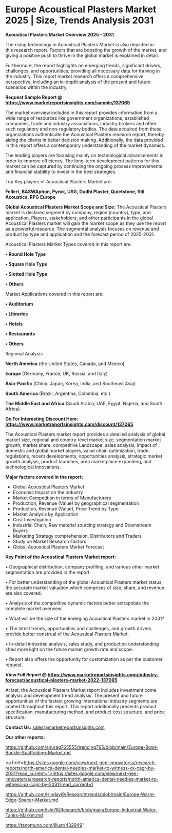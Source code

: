  # Europe Acoustical Plasters Market 2025 | Size, Trends Analysis 2031

<Strong> Acoustical Plasters Market Overview 2025 - 2031</strong>

The rising technology in Acoustical Plasters Market is also depicted in this research report. Factors that are boosting the growth of the market, and giving a positive push to thrive in the global market is explained in detail.

Furthermore, the report highlights on emerging trends, significant drivers, challenges, and opportunities, providing all necessary data for thriving in the industry. This report market research offers a comprehensive perspective, including an in-depth analysis of the present and future scenarios within the industry.

<strong>Request Sample Report @ <a href=https://www.marketreportsinsights.com/sample/137065>https://www.marketreportsinsights.com/sample/137065</a></strong>

The market overview included in this report provides information from a wide range of resources like government organizations, established companies, trade and industry associations, industry brokers and other such regulatory and non-regulatory bodies. The data acquired from these organizations authenticate the Acoustical Plasters research report, thereby aiding the clients in better decision making. Additionally, the data provided in this report offers a contemporary understanding of the market dynamics.

The leading players are focusing mainly on technological advancements in order to improve efficiency. The long-term development patterns for this market can be captured by continuing the ongoing process improvements and financial stability to invest in the best strategies.

Top Key players of Acoustical Plasters Market are:

<strong>Fellert, BASWAphon, Pyrok, USG, Dudhi Plaster, Quietstone, Stil Acoustics, RPG Europe</strong>

<strong><b>Global Acoustical Plasters Market Scope and Size:</b></strong>
The Acoustical Plasters market is declared segment by company, region (country), type, and application. Players, stakeholders, and other participants in the global Acoustical Plasters market will gain the market scope as they use the report as a powerful resource. The segmental analysis focuses on revenue and product by type and application and the forecast period of 2025-2031.

Acoustical Plasters Market Types covered in this report are:

<strong>• Round Hole Type

• Square Hole Type

• Slotted Hole Type

• Others</strong>

Market Applications covered in this report are:

<strong>• Auditorium

• Libraries

• Hotels

• Restaurants

• Others</strong> 

Regional Analysis

<strong>North America</strong> (the United States, Canada, and Mexico)

<strong>Europe</strong> (Germany, France, UK, Russia, and Italy)

<strong>Asia-Pacific</strong> (China, Japan, Korea, India, and Southeast Asia)

<strong>South America</strong> (Brazil, Argentina, Colombia, etc.)

<strong>The Middle East and Africa</strong> (Saudi Arabia, UAE, Egypt, Nigeria, and South Africa)

<strong>Go For Interesting Discount Here: <a href=https://www.marketreportsinsights.com/discount/137065>https://www.marketreportsinsights.com/discount/137065</a></strong>

The Acoustical Plasters market report provides a detailed analysis of global market size, regional and country-level market size, segmentation market growth, market share, competitive Landscape, sales analysis, impact of domestic and global market players, value chain optimization, trade regulations, recent developments, opportunities analysis, strategic market growth analysis, product launches, area marketplace expanding, and technological innovations.

<strong><b>Major factors covered in the report:</b></strong>
<ul>
  <li>Global Acoustical Plasters Market </li>
  <li>Economic Impact on the Industry</li>
  <li>Market Competition in terms of Manufacturers</li>
  <li>Production, Revenue (Value) by geographical segmentation</li>
  <li>Production, Revenue (Value), Price Trend by Type</li>
  <li>Market Analysis by Application</li>
  <li>Cost Investigation</li>
  <li>Industrial Chain, Raw material sourcing strategy and Downstream Buyers</li>
  <li>Marketing Strategy comprehension, Distributors and Traders</li>
  <li>Study on Market Research Factors</li>
  <li>Global Acoustical Plasters Market Forecast</li>
</ul>

<strong><b>Key Point of the Acoustical Plasters Market report:</b></strong>

• Geographical distribution, company profiling, and various other market segmentation are provided in the report.

• For better understanding of the global Acoustical Plasters market status, the accurate market valuation which comprises of size, share, and revenue are also covered.

• Analysis of the competitive dynamic factors better extrapolate the complete market overview

• What will be the size of the emerging Acoustical Plasters market in 2031?

• The latest trends, opportunities and challenges, and growth drivers provide better construal of the Acoustical Plasters Market.

• In-detail industrial analysis, sales study, and production understanding shed more light on the future market growth rate and scope.

• Report also offers the opportunity for customization as per the customer request.

<strong><b>View Full Report @ <a href=https://www.marketreportsinsights.com/industry-forecast/acoustical-plasters-market-2022-137065>https://www.marketreportsinsights.com/industry-forecast/acoustical-plasters-market-2022-137065</a></b></strong>


At last, the Acoustical Plasters Market report includes investment come analysis and development trend analysis. The present and future opportunities of the fastest growing international industry segments are coated throughout this report. This report additionally presents product specification, manufacturing method, and product cost structure, and price structure.

<strong>Contact Us:</strong>
sales@marketreportsinsights.com

<strong>Our other reports:</strong>

<a href=https://github.com/anurag765555/trending765/blob/main/Europe-Bowl-Buckle-Scaffolding-Market.md>https://github.com/anurag765555/trending765/blob/main/Europe-Bowl-Buckle-Scaffolding-Market.md</a>

<a href=https://sites.google.com/view/next-gen-innovatorss/research-reports/north-america-dental-needles-market-to-witness-xx-cagr-by-2031?read_current=1>https://sites.google.com/view/next-gen-innovatorss/research-reports/north-america-dental-needles-market-to-witness-xx-cagr-by-2031?read_current=1</a>

<a href=https://github.com/Hindavi9/Researchtrends/blob/main/Europe-Warm-Edge-Spacer-Market.md>https://github.com/Hindavi9/Researchtrends/blob/main/Europe-Warm-Edge-Spacer-Market.md</a>

<a href=https://github.com/Ishi78/Research/blob/main/Europe-Industrial-Water-Tanks-Market.md>https://github.com/Ishi78/Research/blob/main/Europe-Industrial-Water-Tanks-Market.md</a>

<a href=https://tanomuno.com/illust/432949>https://tanomuno.com/illust/432949</a>"
